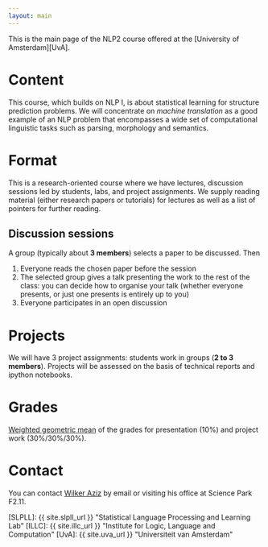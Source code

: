```yaml
---
layout: main
---
```


This is the main page of the NLP2 course offered at the [University of Amsterdam][UvA].

# Content 

This course, which builds on NLP I, is about statistical learning for structure prediction problems. 
We will concentrate on *machine translation* as a good example of an NLP problem that encompasses a wide set of computational linguistic tasks such as parsing, morphology and semantics. 

# Format

This is a research-oriented course where we have lectures, discussion sessions led by students, labs, and project assignments.
We supply reading material (either research papers or tutorials) for lectures as well as a list of pointers for further reading.

## Discussion sessions

A group (typically about **3 members**) selects a paper to be discussed. Then

1. Everyone reads the chosen paper before the session
2. The selected group gives a talk presenting the work to the rest of the class: you can decide how to organise your talk (whether everyone presents, or just one presents is entirely up to you)
3. Everyone participates in an open discussion 

# Projects

We will have 3 project assignments: students work in groups (**2 to 3 members**). Projects will be assessed on the basis of technical reports and ipython notebooks.


# Grades 

[Weighted geometric mean](https://en.wikipedia.org/wiki/Weighted_geometric_mean) of the grades for presentation (10%) and project work (30%/30%/30%). 

# Contact

You can contact [Wilker Aziz](mailto:w.aziz@uva.nl) by email or visiting his office at Science Park F2.11.

[SLPLL]: {{ site.slpll_url }} "Statistical Language Processing and Learning Lab"
[ILLC]: {{ site.illc_url }} "Institute for Logic, Language and Computation"
[UvA]: {{ site.uva_url }} "Universiteit van Amsterdam"
